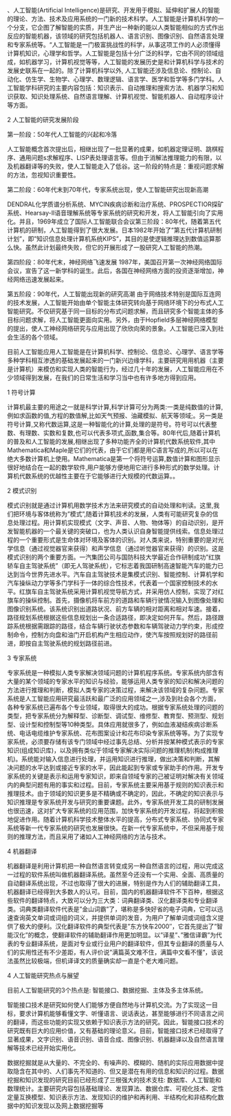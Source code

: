 、人工智能(Artificial Intelligence)是研究、开发用于模拟、延伸和扩展人的智能的理论、方法、技术及应用系统的一门新的技术科学。人工智能是计算机科学的一个分支，它企图了解智能的实质，并生产出一种新的能以人类智能相似的方式作出反应的智能机器，该领域的研究包括机器人、语言识别、图像识别、自然语言处理和专家系统等。“人工智能是一门极富挑战性的科学，从事这项工作的人必须懂得计算机知识，心理学和哲学。人工智能是包括十分广泛的科学，它由不同的领域组成，如机器学习，计算机视觉等等，人工智能的发展历史是和计算机科学与技术的发展史联系在一起的。除了计算机科学以外, 人工智能还涉及信息论、控制论、自动化、仿生学、生物学、心理学、数理逻辑、语言学、医学和哲学等多门学科。人工智能学科研究的主要内容包括：知识表示、自动推理和搜索方法、机器学习和知识获取、知识处理系统、自然语言理解、计算机视觉、智能机器人、自动程序设计等方面。

2 人工智能的研究发展阶段

第一阶段：50年代人工智能的兴起和冷落

人工智能概念首次提出后，相继出现了一批显著的成果，如机器定理证明、跳棋程序、通用问题s求解程序、LISP表处理语言等。但由于消解法推理能力的有限，以及机器翻译等的失败，使人工智能走入了低谷。这一阶段的特点是：重视问题求解的方法，忽视知识重要性。

第二阶段：60年代末到70年代，专家系统出现，使人工智能研究出现新高潮

DENDRAL化学质谱分析系统、MYCIN疾病诊断和治疗系统、PROSPECTIOR探矿系统、Hearsay-II语音理解系统等专家系统的研究和开发，将人工智能引向了实用化。并且，1969年成立了国际人工智能联合会议第三阶段：80年代，随着第五代计算机的研制，人工智能得到了很大发展。日本1982年开始了”第五代计算机研制计划”，即”知识信息处理计算机系统KIPS”，其目的是使逻辑推理达到数值运算那么快。虽然此计划最终失败，但它的开展形成了一股研究人工智能的热潮。

第四阶段：80年代末，神经网络飞速发展 1987年，美国召开第一次神经网络国际会议，宣告了这一新学科的诞生。此后，各国在神经网络方面的投资逐渐增加，神经网络迅速发展起来。

第五阶段：90年代，人工智能出现新的研究高潮 由于网络技术特别是国际互连网的技术发展，人工智能开始由单个智能主体研究转向基于网络环境下的分布式人工智能研究。不仅研究基于同一目标的分布式问题求解，而且研究多个智能主体的多目标问题求解，将人工智能更面向实用。另外，由于Hopfield多层神经网络模型的提出，使人工神经网络研究与应用出现了欣欣向荣的景象。人工智能已深入到社会生活的各个领域。

目前人工智能应用人工智能是在计算机科学、控制论、信息论、心理学、语言学等多种学科相互渗透的基础发展起来的一门新兴边缘学科，主要研究用用机器（主要是计算机）来模仿和实现人类的智能行为，经过几十年的发展，人工智能应用在不少领域得到发展，在我们的日常生活和学习当中也有许多地方得到应用。

1 符号计算

计算机最主要的用途之一就是科学计算,科学计算可分为两类:一类是纯数值的计算,例如求函数的值,方程的数值解,比如天气预报、油藏模拟、航天等领域;。另一类是符号计算,又称代数运算,这是一种智能化的计算,处理的是符号。符号可以代表整数、有理数、实数和复数,也可以代表多项式,函数,集合等。80年代后,随着计算机的普及和人工智能的发展,相继出现了多种功能齐全的计算机代数系统软件,其中Mathematica和Maple是它们的代表，由于它们都是用C语言写成的,所以可以在绝大多数计算机上使用。Mathematica是第一个将符号运算,数值计算和图形显示很好地结合在一起的数学软件,用户能够方便地用它进行多种形式的数学处理。计算机代数系统的优越性主要在于它能够进行大规模的代数运算。。

2 模式识别

模式识别就是通过计算机用数学技术方法来研究模式的自动处理和判读。这里,我们把环境与客体统称为”模式”,随着计算机技术的发展，人类有可能研究复杂的信息处理过程。用计算机实现模式（文字、声音、人物、物体等）的自动识别，是开发智能机器的一个最关键的突破口，也为人类认识自身智能提供线索。信息处理过程的一个重要形式是生命体对环境及客体的识别。对人类来说，特别重要的是对光学信息（通过视觉器官来获得）和声学信息（通过听觉器官来获得）的识别。这是模式识别的两个重要方面。一汽集团公司与国防科技大学最近合作研制成功”红旗轿车自主驾驶系统”（即无人驾驶系统），它标志着我国研制高速智能汽车的能力已达到当今世界先进水平。汽车自主驾驶技术是集模式识别、智能控制、计算机学和汽车操纵动力学等多门学科于一体的综合性技术，代表着一个国家控制技术的水平。红旗车自主驾驶系统采用计算机视觉导航方式，并采用仿人控制，实现了对红旗车的操纵控制。首先，摄像机将车前方的道路和车辆行驶情况输入到图像处理和图像识别系统。该系统识别出道路状况、前方车辆的相对距离和相对车速。接着，路径规划系统根据这些信息规划出一条合适路径，即决定如何开车。然后，路径跟踪系统根据需跟踪的路径，结合车辆行驶状态参数和车辆驾驶动力学约束，形成控制命令，控制方向盘和油门开启机构产生相应动作，使汽车按照规划好的路径前进，即按自主驾驶系统的规划路径前进。　

3 专家系统

专家系统是一种模拟人类专家解决领域问题的计算机程序系统。专家系统内部含有大量的某个领域的专家水平的知识与经验，能够运用人类专家的知识和解决问题的方法进行推理和判断，模拟人类专家的决策过程，来解决该领域的复杂问题。专家系统是人工智能应用研究最活跃和最广泛的应用领域之一,涉及到社会各个方面，各种专家系统已遍布各个专业领域，取得很大的成功。根据专家系统处理的问题的类型，把专家系统分为解释型、诊断型、调试型、维修型、教育型、预测型、规划型、设计型和控制型等10种类型。具体应用就很多了，例如血液凝结疾病诊断系统、电话电缆维护专家系统、花布图案设计和花布印染专家系统等等。为了实现专家系统，必须要存储有该专门领域中经过事先总结、分析并按某种模式表示的专家知识(组成知识库)，以及拥有类似于领域专家解决实际问题的推理机制(构成推理机)。系统能对输入信息进行处理，并运用知识进行推理，做出决策和判断，其解决问题的水平达到或接近专家的水平，因此能起到专家或专家助手的作用。开发专家系统的关键是表示和运用专家知识，即来自领域专家的己被证明对解决有关领域内的典型问题有用的事实和过程。目前，专家系统主要采用基于规则的知识表示和推理技术。由于领域的知识更多是不精确或不确定的，因此，不确定的知识表示与知识推理是专家系统开发与研究的重要课题。此外，专家系统开发工具的研制发展也很迅速，这对扩大专家系统的应用范围，加快专家系统的开发过程，将起到积极地促进作用。随着计算机科学技术整体水平的提高，分布式专家系统、协同式专家系统等新一代专家系统的研究也发展很快。在新一代专家系统中，不但采用基于规则的推理方法，而且采用了诸如人工神经网络的方法与技术。

4 机器翻译

机器翻译是利用计算机把一种自然语言转变成另一种自然语言的过程，用以完成这一过程的软件系统叫做机器翻译系统。虽然至今还没有一个实用、全面、高质量的自动翻译系统出现，不过也取得了很大的进展，特别是作为人们的辅助翻译工具，机器翻译已经得到大多数人的认可。目前，国内的机器翻译软件不下百种，根据这些软件的翻译特点，大致可以分为三大类：词典翻译类、汉化翻译类和专业翻译类。词典类翻译软件代表是”金山词霸”了，堪称是多快好省的电子词典，它可以迅速查询英文单词或词组的词义，并提供单词的发音，为用户了解单词或词组含义提供了极大的便利。汉化翻译软件的典型代表是”东方快车2000″，它首先提出了”智能汉化”的概念，使翻译软件的辅助翻译作用更加明显。以”译星”、”雅信译霸”为代表的专业翻译系统，是面对专业或行业用户的翻译软件，但其专业翻译的质量与人们的实用性还有不少差距，有人评价说”满篇英文难不住，满篇中文看不懂”，该说法虽然比较极端，但机译译文的质量确实却一直是个老大难问题。

4 人工智能研究热点与展望

目前人工智能研究的3个热点是: 智能接口、数据挖掘、主体及多主体系统。

智能接口技术是研究如何使人们能够方便自然地与计算机交流。为了实现这一目标，要求计算机能够看懂文字、听懂语言、说话表达，甚至能够进行不同语言之间的翻译，而这些功能的实现又依赖于知识表示方法的研究。因此，智能接口技术的研究既有巨大的应用价值，又有基础的理论意义。目前，智能接口技术已经取得了显著成果，文字识别、语音识别、语音合成、图像识别、机器翻译以及自然语言理解等技术已经开始实用化。

数据挖掘就是从大量的、不完全的、有噪声的、模糊的、随机的实际应用数据中提取隐含在其中的、人们事先不知道的、但又是潜在有用的信息和知识的过程。数据挖掘和知识发现的研究目前已经形成了三根强大的技术支柱: 数据库、人工智能和数理统计。主要研究内容包括基础理论、发现算法、数据仓库、可视化技术、定性定量互换模型、知识表示方法、发现知识的维护和再利用、半结构化和非结构化数据中的知识发现以及网上数据挖掘等
